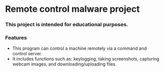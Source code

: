 # Remote control malware project

### This project is intended for educational purposes.
### Features

- This program can control a machine remotely via a command and control server.
- It includes functions such as: keylogging, taking screenshots, capturing webcam images, and downloading/uploading files.


